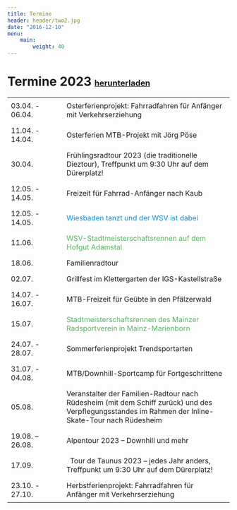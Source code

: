 ```yaml
---
title: Termine
header: header/two2.jpg
date: "2016-12-10"
menu: 
    main:
        weight: 40
---
```


# Termine 2023 <b><span class="small-header">[herunterladen](termine/WSV-Termine2023.pdf)</span></b>

Datum | Event
--- | ---
03.04. - 06.04. | Osterferienprojekt: Fahrradfahren für Anfänger mit Verkehrserziehung
11.04. - 14.04. | Osterferien MTB-Projekt mit Jörg Pöse
30.04. | Frühlingsradtour 2023 (die traditionelle Dieztour), Treffpunkt um 9:30 Uhr auf dem Dürerplatz!
12.05. - 14.05. | Freizeit für Fahrrad-Anfänger nach Kaub
12.05. - 14.05. | <span class="tanz">Wiesbaden tanzt und der WSV ist dabei</span>
11.06. | <span class="race">WSV-Stadtmeisterschaftsrennen auf dem Hofgut Adamstal</span>
18.06. | Familienradtour
02.07. | Grillfest im Klettergarten der IGS-Kastellstraße
14.07. - 16.07. | MTB-Freizeit für Geübte in den Pfälzerwald
15.07. | <span class="race">Stadtmeisterschaftsrennen des Mainzer Radsportverein in Mainz-Marienborn</span>
24.07. - 28.07. | Sommerferienprojekt Trendsportarten
31.07. - 04.08. | MTB/Downhill-Sportcamp für Fortgeschrittene
05.08. | Veranstalter der Familien-Radtour nach Rüdesheim (mit dem Schiff zurück) und des Verpflegungsstandes im Rahmen der Inline-Skate-Tour nach Rüdesheim
19.08. – 26.08. | Alpentour 2023 – Downhill und mehr
17.09. | Tour de Taunus 2023 – jedes Jahr anders, Treffpunkt um 9:30 Uhr auf dem Dürerplatz!
23.10. - 27.10. | Herbstferienprojekt: Fahrradfahren für Anfänger mit Verkehrserziehung

<style type="text/css">
	thead {
		display: none;
	}

	td:first-child {
		width: 110px;
	}

	td, th {
		border: none;
		padding: 0.5em 0.5em;
	}

	.tanz {
		color: #0093eb;
	}

	.race {
		color: #57b563;
	}

	.small-header {
		font-size: 0.65em;
	}

</style>
